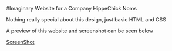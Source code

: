 #Imaginary Website for a Company HippeChick Noms

Nothing really special about this design, just basic HTML and CSS

A preview of this website and screenshot can be seen below

[ScreenShot](screenshot.png)